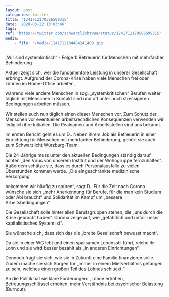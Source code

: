 ```yaml
---
layout: post
categories: twitter
title: '1241712170586509315'
date: '2020-03-22 13:03:46'
tags: 
ref: 'https://twitter.com/schwarzlichtwue/status/1241712170586509315'
media:
    - file: '/media/1241712104484241409.jpg'
---
```

„Wir sind systemkritisch“ - Folge 1: Betreuerin für Menschen mit mehrfacher Behinderung



Aktuell zeigt sich, wer die fundamentale Leistung in unserer Gesellschaft erbringt. Aufgrund der Corona-Krise haben viele Menschen frei oder können im Home-Office arbeiten,  


während viele andere Menschen in sog. „systemkritischen“ Berufen weiter täglich mit Menschen in Kontakt sind und oft unter noch stressigeren Bedingungen arbeiten müssen. 


Wir stellen euch nun täglich einen dieser Menschen vor. Zum Schutz der Menschen vor eventuellen arbeitsrechtlichen Konsequenzen verwenden wir lediglich ihre Initialien. Die Realnamen und Arbeitsstellen sind uns bekannt. 


Im ersten Bericht geht es um D.. Neben ihrem Job als Betreuerin in einer Einrichtung für Menschen mit mehrfacher Behinderung, gehört sie auch zum Schwarzlicht Würzburg-Team. 


Die 24-Jährige muss unter den aktuellen Bedingungen ständig darauf achten „den Virus von unserem Institut und der Wohngruppe fernzuhalten“. Außerdem schätze sie, dass es durch Personalausfälle zu vielen Überstunden kommen werde. „Die eingeschränkte medizinische Versorgung 


bekommen wir häufig zu spüren“, sagt D.. Für die Zeit nach Corona wünsche sie sich „mehr Anerkennung für Berufe, für die man kein Studium oder Abi braucht“ und Solidarität im Kampf um „bessere Arbeitsbedingungen“. 


Die Gesellschaft solle hinter allen Berufsgruppen stehen, die „uns durch die Krise gebracht haben“. Corona zeige auf, wie „gefährlich und unfair unser kapitalistisches System ist“. 


Sie wünsche sich, dass sich das die „breite Gesellschaft bewusst macht“. 



Da sie in einer WG lebt und einen sparsamen Lebensstil führt, reiche ihr Lohn und sie wird besser bezahlt als „in anderen Einrichtungen“. 


Dennoch fragt sie sich, wie sie in Zukunft eine Familie finanzieren solle. Zudem mache sie sich Sorgen für „immer in einem Mietverhältnis gefangen zu sein, welches einen großen Teil des Lohnes schluckt.“ 


An die Politik hat sie klare Forderungen: „Löhne erhöhen, Betreuungsschlüssel erhöhen, mehr Verständnis bei psychischer Belastung (Burnout). 

